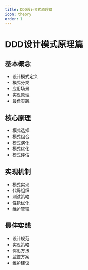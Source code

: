 ```yaml
---
title: DDD设计模式原理篇
icon: theory
order: 1
---
```


# DDD设计模式原理篇

## 基本概念
- 设计模式定义
- 模式分类
- 应用场景
- 实现原理
- 最佳实践

## 核心原理
- 模式选择
- 模式组合
- 模式演化
- 模式优化
- 模式评估

## 实现机制
- 模式实现
- 代码组织
- 测试策略
- 性能优化
- 维护管理

## 最佳实践
- 设计规范
- 实现策略
- 优化方法
- 监控方案
- 维护建议
